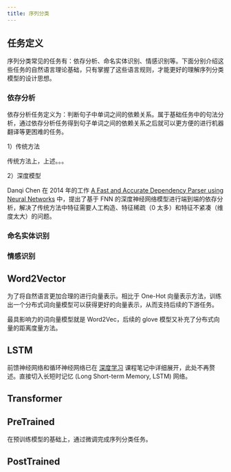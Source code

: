 ```yaml
---
title: 序列分类
---
```


## 任务定义

序列分类常见的任务有：依存分析、命名实体识别、情感识别等。下面分别介绍这些任务的自然语言理论基础，只有掌握了这些语言规则，才能更好的理解序列分类模型的设计思想。

### 依存分析

依存分析任务定义为：判断句子中单词之间的依赖关系。属于基础任务中的句法分析，通过依存分析任务得到句子单词之间的依赖关系之后就可以更方便的进行机器翻译等更困难的任务。

<!-- 这里讲的理论基础并不是语言学上的规则（不同的语言有不同的规则，且很复杂，这里不展开），而是一套规范化的算法流程。最常见的就是 Nivre 在 2003 年提出的「Greedy Deterministic Transition-based Parsing」方法。

具体地，有三个变量分别为 Stack、Buffer 和 一个集合 A。一共有三种操作，分别为 shift、left-arc、right-arc，其中 shift 就是将一个单词从 Buffer 转移到 Stack 中，left-arc 就是在 Stack 的栈顶两个元素中定义一个「指向左的边以及对应的依存关系」，并将这个边和关系保存到集合 A 中，right-arc 就和 left-arc 相反。具体如下图所示：

![Transition-based Parsing 示例](https://cdn.dwj601.cn/images/20250317084734245.png)

/// fc
Transition-based Parsing 示例
///

假设某种语言一共有 $n$ 种依存关系，那么最终的任务就是一个 $2n+1$ 的「多分类任务」。其中 left-arc 对应 $n$ 种，right-arc 对应 $n$ 种，shift 对应 $1$ 种。

在有监督学习场景下，学习准则就是最小化交叉熵损失函数。传统与现代依存分析方法本质的不同在于特征的构造上。 -->

1）传统方法

传统方法上，上述。。。

2）深度模型

Danqi Chen 在 2014 年的工作 [A Fast and Accurate Dependency Parser using Neural Networks](https://aclanthology.org/D14-1082) 中，提出了基于 FNN 的深度神经网络模型进行端到端的依存分析，解决了传统方法中特征需要人工构造、特征稀疏（0 太多）和特征不紧凑（维度太大）的问题。

### 命名实体识别

### 情感识别

## Word2Vector

为了将自然语言更加合理的进行向量表示。相比于 One-Hot 向量表示方法，训练出一个分布式词向量模型可以获得更好的向量表示，从而支持后续的下游任务。

最具影响力的词向量模型就是 Word2Vec，后续的 glove 模型又补充了分布式向量的距离度量方法。

## LSTM

前馈神经网络和循环神经网络已在 [深度学习](../deep-learning/index.md) 课程笔记中详细展开，此处不再赘述。直接切入长短时记忆 (Long Short-term Memory, LSTM) 网络。

## Transformer

## PreTrained

在预训练模型的基础上，通过微调完成序列分类任务。

## PostTrained
